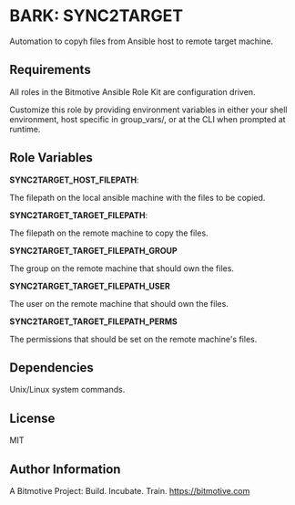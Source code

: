 BARK: SYNC2TARGET
=========

Automation to copyh files from Ansible host to remote target machine.

Requirements
------------

All roles in the Bitmotive Ansible Role Kit are configuration driven.

Customize this role by providing environment variables in either your
shell environment, host specific in group_vars/, or at the CLI when
prompted at runtime. 

Role Variables
--------------

**SYNC2TARGET_HOST_FILEPATH**:

The filepath on the local ansible machine with the files to be copied.

**SYNC2TARGET_TARGET_FILEPATH**:

The filepath on the remote machine to copy the files.


**SYNC2TARGET_TARGET_FILEPATH_GROUP**

The group on the remote machine that should own the files.

**SYNC2TARGET_TARGET_FILEPATH_USER**

The user on the remote machine that should own the files.

**SYNC2TARGET_TARGET_FILEPATH_PERMS**

The permissions that should be set on the remote machine's files.


Dependencies
------------

Unix/Linux system commands.

License
-------

MIT

Author Information
------------------

A Bitmotive Project: Build. Incubate. Train.
https://bitmotive.com 
